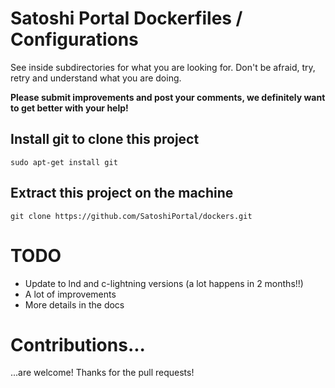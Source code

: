 # Satoshi Portal Dockerfiles / Configurations

See inside subdirectories for what you are looking for.  Don't be afraid, try, retry and understand what you are doing.

**Please submit improvements and post your comments, we definitely want to get better with your help!**

## Install git to clone this project

```shell
sudo apt-get install git
```

## Extract this project on the machine

```shell
git clone https://github.com/SatoshiPortal/dockers.git
```

# TODO

- Update to lnd and c-lightning versions (a lot happens in 2 months!!)
- A lot of improvements
- More details in the docs

# Contributions...

...are welcome!  Thanks for the pull requests!
